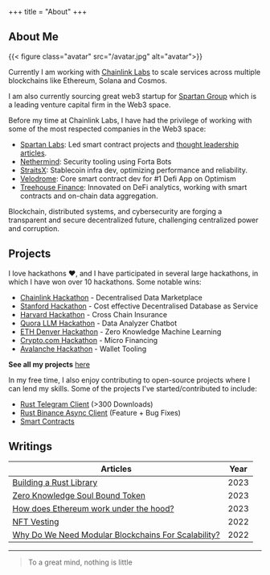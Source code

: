 +++
title = "About"
+++

## About Me

{{< figure class="avatar" src="/avatar.jpg" alt="avatar">}}

Currently I am working with [Chainlink Labs](https://chain.link/) to scale services across multiple blockchains like Ethereum, Solana and Cosmos.

I am also currently sourcing great web3 startup for [Spartan Group](https://www.spartangroup.io/) which is a leading venture capital firm in the Web3 space.

Before my time at Chainlink Labs, I have had the privilege of working with some of the most respected companies in the Web3 space:

- [Spartan Labs](https://www.spartangroup.io/): Led smart contract projects and [thought leadership articles](https://medium.com/@spartanlabs).
- [Nethermind](https://www.nethermind.io/): Security tooling using Forta Bots
- [StraitsX](https://straitsx.com/): Stablecoin infra dev, optimizing performance and reliability.
- [Velodrome](https://velodrome.finance/): Core smart contract dev for #1 Defi App on Optimism
- [Treehouse Finance](https://www.treehouse.finance/): Innovated on DeFi analytics, working with smart contracts and on-chain data aggregation.

Blockchain, distributed systems, and cybersecurity are forging a transparent and secure decentralized future, challenging centralized power and corruption.

## Projects

I love hackathons ❤️, and I have participated in several large hackathons, in which I have won over 10 hackathons. Some notable wins:

- [Chainlink Hackathon](https://devpost.com/software/silas-avery-yong-kang) - Decentralised Data Marketplace
- [Stanford Hackathon](https://devpost.com/software/controldb) - Cost effective Decentralised Database as Service
- [Harvard Hackathon](https://www.notion.so/yongkangchia/Cross-chain-Insurance-Harvard-Blockchain-Hack-Winner-3aeb7eb48da4491b868c7d2ae69fd0a6) - Cross Chain Insurance
- [Quora LLM Hackathon](https://poe.com/DataAnalyzer) - Data Analyzer Chatbot
- [ETH Denver Hackathon](https://www.gelk.in/) - Zero Knowledge Machine Learning
- [Crypto.com Hackathon](https://www.notion.so/yongkangchia/f253051d42da4602a936f5c7f406b433?v=8aa370ed01ab44e1830275f58ca04521&p=7c323fca064e44dba93912faa83dab85&pm=c) - Micro Financing
- [Avalanche Hackathon](https://www.notion.so/yongkangchia/Derisk-AVAX-Hackathon-Winner-febf80966ec14c8984bfa848a0f4a2f7) - Wallet Tooling

**See all my projects** [here](https://www.notion.so/yongkangchia/f253051d42da4602a936f5c7f406b433?v=8aa370ed01ab44e1830275f58ca04521)

In my free time, I also enjoy contributing to open-source projects where I can lend my skills. Some of the projects I've started/contributed to include:

- [Rust Telegram Client](https://crates.io/crates/rustygram) (>300 Downloads)
- [Rust Binance Async Client](https://github.com/Igosuki/binance-rs-async) (Feature + Bug Fixes)
- [Smart Contracts](https://github.com/SpartanLabsXyz/spartanlabs-contracts)

## Writings

| Articles                                                                                                                                                                    | Year |
| --------------------------------------------------------------------------------------------------------------------------------------------------------------------------- | ---- |
| [Building a Rust Library](https://extremelysunnyyk.medium.com/my-experience-building-a-rust-library-rustygram-a217d635924b)                                                 | 2023 |
| [Zero Knowledge Soul Bound Token](https://medium.com/the-spartan-group/the-construction-of-the-soul-part-3-soulbound-token-with-zk-snark-implementation-900d808b9e79)       | 2023 |
| [How does Ethereum work under the hood?](https://extremelysunnyyk.medium.com/how-does-ethereum-work-under-the-hood-understanding-evm-basics-in-simple-english-bdba2d888d63) | 2023 |
| [NFT Vesting](https://medium.com/the-spartan-group/nft-vesting-with-time-locks-b7932b186a6e)                                                                                | 2022 |
| [Why Do We Need Modular Blockchains For Scalability?](https://medium.com/coinmonks/why-we-need-modular-blockchains-for-scalability-276f4d724b0e)                            | 2022 |

---

> To a great mind, nothing is little
